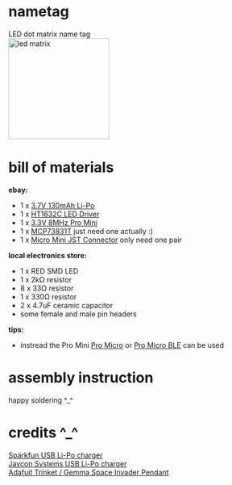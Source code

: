 nametag
=======

LED dot matrix name tag <br>
<img src="http://www.adafruit.com/images/970x728/959-00.jpg" alt="led matrix" height="200px">

bill of materials
=================
**ebay:**
* 1 x [3.7V 130mAh Li-Po](http://www.ebay.com/itm/130617227476)<br>
* 1 x [HT1632C LED Driver](http://www.ebay.com/itm/251685195429) <br>
* 1 x [3.3V 8MHz Pro Mini](http://www.ebay.com/itm/231368307663) <br>
* 1 x [MCP73831T](http://www.ebay.com/itm/251610085563) just need one actually :) <br>
* 1 x [Micro Mini JST Connector](http://www.ebay.com/itm/271631717682161344644655) only need one pair <br>

**local electronics store:**
* 1 x RED SMD LED
* 1 x 2kΩ resistor
* 8 x 33Ω resistor
* 1 x 330Ω resistor
* 2 x 4.7uF ceramic capacitor
* some female and male pin headers

**tips:**
* instread the Pro Mini [Pro Micro](http://www.ebay.com/itm/140972980117) or [Pro Micro BLE](http://www.ebay.com/itm/251696382555) can be used

assembly instruction
====================
happy soldering ^_^

credits ^_^
===========
[Sparkfun USB Li-Po charger](https://www.sparkfun.com/products/10217) <br>
[Jaycon Systems USB Li-Po charger](http://www.jayconsystems.com/micro-usb-lipo-charger-mcp73831.html) <br>
[Adafuit Trinket / Gemma Space Invader Pendant](https://learn.adafruit.com/trinket-slash-gemma-space-invader-pendant/wirin) <br>

